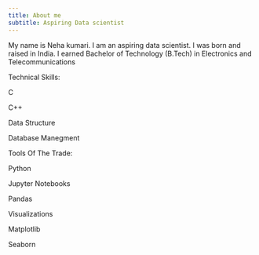 ```yaml
---
title: About me
subtitle: Aspiring Data scientist
---
```

My name is Neha kumari. I am an aspiring data scientist. I was born and raised in India.
I earned Bachelor of Technology (B.Tech) in Electronics and Telecommunications

Technical Skills:

C

C++

Data Structure

Database Manegment

Tools Of The Trade:

Python

Jupyter Notebooks

Pandas

Visualizations 

Matplotlib

Seaborn

 
